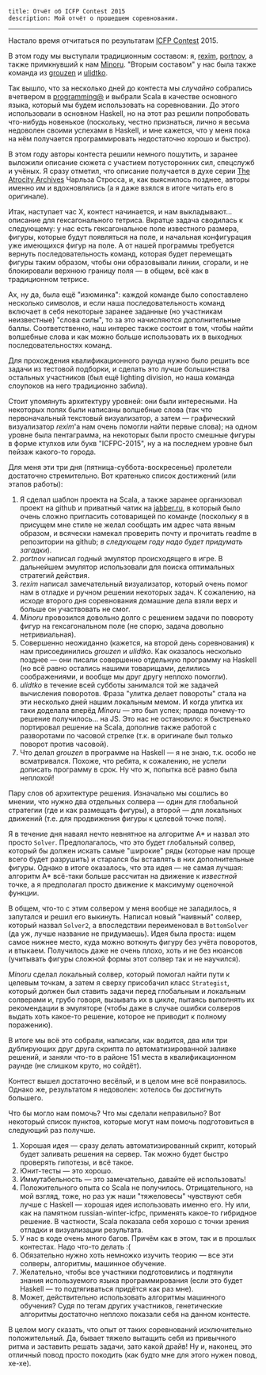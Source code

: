     title: Отчёт об ICFP Contest 2015
    description: Мой отчёт о прошедшем соревновании.
---

Настало время отчитаться по результатам [ICFP Contest][icfp-contest] 2015.

В этом году мы выступали традиционным составом: я, [rexim][], [portnov][], а
также примкнувший к нам [Minoru][minoru]. "Вторым составом" у нас была также
команда из [grouzen][] и [ulidtko][].

Так вышло, что за несколько дней до контеста мы _случайно_ собрались вчетвером в
[programming@][programming] и выбрали Scala в качестве основного языка, который
мы будем использовать на соревновании. До этого использовали в основном Haskell,
но на этот раз решили попробовать что-нибудь новенькое (поскольку, честно
признаться, лично я весьма недоволен своими успехами в Haskell, и мне кажется,
что у меня пока на нём получается программировать недостаточно хорошо и быстро).

В этом году авторы контеста решили немного пошутить, и заранее выложили описание
сюжета с участием потусторонних сил, спецслужб и учёных. Я сразу отметил, что
описание получается в духе серии [The Atrocity Archives][atrocity-archives]
Чарльза Стросса, и, как выяснилось позднее, авторы именно им и вдохновлялись (а
я даже взялся в итоге читать его в оригинале).

Итак, наступает час X, контест начинается, и нам выкладывают... описание для
гексагонального тетриса. Вкратце задача сводилась к следующему: у нас есть
гексагональное поле известного размера, фигуры, которые будут появляться на
поле, и начальная конфигурация уже имеющихся фигур на поле. А от нашей программы
требуется вернуть последовательность команд, которая будет перемещать фигуры
таким образом, чтобы они образовывали линии, сгорали, и не блокировали верхнюю
границу поля — в общем, всё как в традиционном тетрисе.

Ах, ну да, была ещё "изюминка": каждой команде было сопоставлено несколько
символов, и если наша последовательность команд включает в себя некоторые
заранее заданные (но участникам неизвестные) "слова силы", то за это начисляются
дополнительные баллы. Соответственно, наш интерес также состоит в том, чтобы
найти волшебные слова и как можно больше использовать их в выходных
последовательностях команд.

Для прохождения квалификационного раунда нужно было решить все задачи из
тестовой подборки, и сделать это лучше большинства остальных участников (был ещё
lighting division, но наша команда слоупоков на него традиционно забила).

Стоит упомянуть архитектуру уровней: они были интересными. На некоторых полях
были написаны волшебные слова (так что первоначальный текстовый визуализатор, а
затем — графический визуализатор _rexim_'а нам очень помогли найти первые
слова); на одном уровне была пентаграмма, на некоторых были просто смешные
фигуры в форме ктулхов или букв "ICFPC-2015", ну а на последнем уровне был
пейзаж какого-то города.

Для меня эти три дня (пятница-суббота-воскресенье) пролетели достаточно
стремительно. Вот кратенько список достижений (или этапов работы):

1.  Я сделал шаблон проекта на Scala, а также заранее организовал проект на
    github и приватный чатик на [jabber.ru][], в который было очень сложно
    пригласить сотоварищей по команде (поскольку я в присущем мне стиле не
    желал сообщать им адрес чата явным образом, и всячески намекал проверить
    почту и прочитать readme в репозитории на github; _в следующем году надо
    будет придумать загадки_).
2.  _portnov_ написал годный эмулятор происходящего в игре. В дальнейшем
    эмулятор использовали для поиска оптимальных стратегий действия.
3.  _rexim_ написал замечательный визуализатор, который очень помог нам в
    отладке и ручном решении некоторых задач. К сожалению, на исходе второго дня
    соревнования домашние дела взяли верх и больше он участвовать не смог.
4.  _Minoru_ провозился довольно долго с решением задачи по повороту фигур на
    гексагональном поле (не спорю, задача довольно нетривиальная).
5.  Совершенно неожиданно (кажется, на второй день соревнования) к нам
    присоединились _grouzen_ и _ulidtko_. Как оказалось несколько позднее —
    они писали совершенно отдельную программу на Haskell (но всё равно остались
    нашими товарищами, делились соображениями, и вообще мы друг другу неплохо
    помогли).
6.  _ulidtko_ в течение всей субботы занимался той же задачей вычисления
    поворотов. Фраза "улитка делает повороты" стала на эти несколько дней нашим
    локальным мемом. И когда улитка их таки доделала вперёд _Minoru_ — это был
    успех; правда почему-то решение получилось... на JS. Это нас не остановило:
    я быстренько портировал решение на Scala, дополнив также работой с
    разворотами по часовой стрелке (т.к. в оригинале был только поворот против
    часовой).
7.  Что делал _grouzen_ в программе на Haskell — я не знаю, т.к. особо не
    всматривался. Похоже, что ребята, к сожалению, не успели дописать программу
    в срок. Ну что ж, попытка всё равно была неплохой!

Пару слов об архитектуре решения. Изначально мы сошлись во мнении, что нужно два
отдельных солвера — один для глобальной стратегии (где и как размещать фигуры),
а второй — для локальных движений (т.е. для продвижения фигуры к целевой точке
поля).

Я в течение дня наваял нечто невнятное на алгоритме A* и назвал это просто
`Solver`. Предполагалось, что это будет глобальный солвер, который бы должен
искать самые "широкие" ряды (которые нам проще всего будет разрушить) и старался
бы вставлять в них дополнительные фигуры. Однако в итоге оказалось, что эта
идея — не самая лучшая: алгоритм A* всё-таки больше рассчитан на движение к
_известной_ точке, а я предполагал просто движение к максимуму оценочной
функции.

В общем, что-то с этим солвером у меня вообще не заладилось, я
запутался и решил его выкинуть. Написал новый "наивный" солвер, который назвал
`Solver2`, а впоследствии переименовал в `BottomSolver` (да уж, лучше название
не придумаешь). Идея была проста: ищем самое нижнее место, куда можно воткнуть
фигуру без учёта поворотов, и втыкаем. Получилось даже не очень плохо, хоть и
не без нюансов (учитывать фигуры сложной формы этот солвер так и не научился).

_Minoru_ сделал локальный солвер, который помогал найти пути к целевым точкам,
а затем я сверху присобачил класс `Strategist`, который должен был ставить
задачи перед глобальным и локальным солверами и, грубо говоря, вызывать их в
цикле, пытаясь выполнять их рекомендации в эмуляторе (чтобы даже в случае
ошибки солверов выдать хоть какое-то решение, которое не приводит к полному
поражению).

В итоге мы всё это собрали, написали, как водится, два или три дублирующих друг
друга скрипта по автоматизированной заливке решений, и заняли что-то в районе
151 места в квалификационном раунде (не слишком круто, но сойдёт).

Контест вышел достаточно весёлый, и в целом мне всё понравилось. Однако же,
результатом я недоволен: хотелось бы достигнуть большего.

Что бы могло нам помочь? Что мы сделали неправильно? Вот некоторый список
пунктов, которые могут нам помочь подготовиться в следующий раз получше.

1.  Хорошая идея — сразу делать автоматизированный скрипт, который будет
    заливать решения на сервер. Так можно будет быстро проверять гипотезы, и всё
    такое.
2.  Юнит-тесты — это хорошо.
3.  Иммутабельность — это замечательно, давайте её использовать!
4.  Положительного опыта со Scala не получилось. Отрицательного, на мой взгляд,
    тоже, но раз уж наши "тяжеловесы" чувствуют себя лучше с Haskell — хорошая
    идея использовать именно его. Ну или, как на памятном russian-winter-icfpc,
    применять какое-то гибридное решение. В частности, Scala показала себя
    хорошо с точки зрения отладки и визуализации результата.
5.  У нас в коде очень много багов. Причём как в этом, так и в прошлых
    контестах. Надо что-то делать :(
6.  Обязательно нужно хоть немножко изучить теорию — все эти солверы,
    алгоритмы, машинное обучение.
7.  Желательно, чтобы все участники подготовились и подтянули знания
    используемого языка программирования (если это будет Haskell — то
    подтягиваться придётся как раз мне).
8.  Может, действительно использовать алгоритмы машинного обучения? Судя по
    тегам других участников, генетические алгоритмы достаточно неплохо показали
    себя на данном контесте.

В целом могу сказать, что опыт от таких соревнований исключительно
положительный. Да, бывает тяжело вытащить себя из привычного ритма и заставить
решать задачи, зато какой драйв! Ну и, наконец, это отличный повод просто
покодить (как будто мне для этого нужен повод, хе-хе).

[atrocity-archives]: https://en.wikipedia.org/wiki/The_Atrocity_Archives
[grouzen]: https://github.com/grouzen
[icfp-contest]: https://ru.wikipedia.org/wiki/ICFP_Programming_Contest
[jabber.ru]: http://www.jabber.ru
[minoru]: https://github.com/Minoru
[portnov]: https://github.com/portnov
[programming]: xmpp:programming@conference.jabber.ru?join
[rexim]: https://github.com/rexim
[ulidtko]: https://github.com/ulidtko
